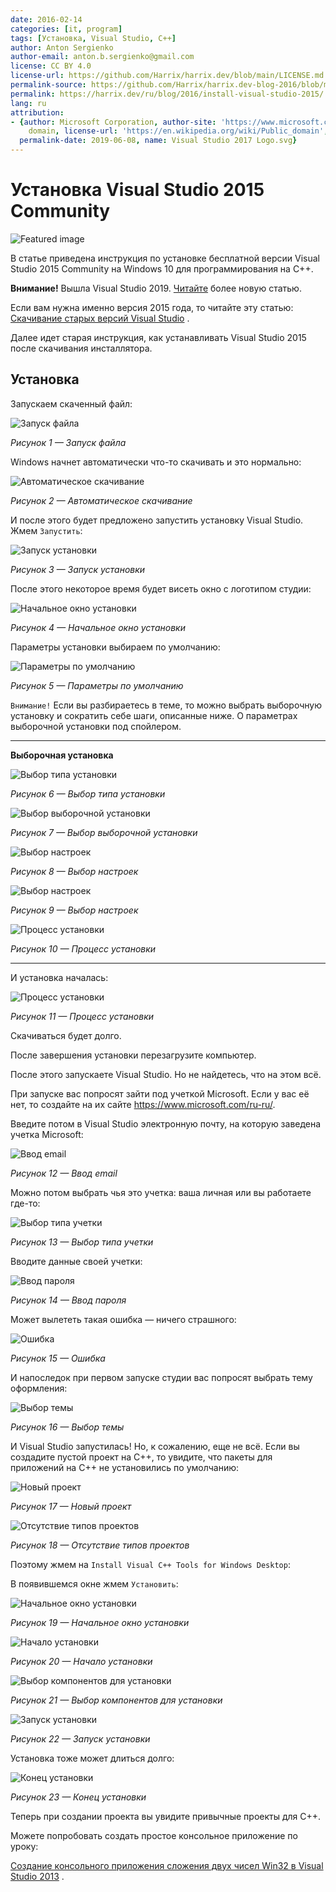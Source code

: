 ```yaml
---
date: 2016-02-14
categories: [it, program]
tags: [Установка, Visual Studio, C++]
author: Anton Sergienko
author-email: anton.b.sergienko@gmail.com
license: CC BY 4.0
license-url: https://github.com/Harrix/harrix.dev/blob/main/LICENSE.md
permalink-source: https://github.com/Harrix/harrix.dev-blog-2016/blob/main/install-visual-studio-2015/install-visual-studio-2015.md
permalink: https://harrix.dev/ru/blog/2016/install-visual-studio-2015/
lang: ru
attribution:
- {author: Microsoft Corporation, author-site: 'https://www.microsoft.com/', license: Public
    domain, license-url: 'https://en.wikipedia.org/wiki/Public_domain', permalink: 'https://commons.wikimedia.org/wiki/File:Visual_Studio_2017_Logo.svg',
  permalink-date: 2019-06-08, name: Visual Studio 2017 Logo.svg}
---
```


# Установка Visual Studio 2015 Community

![Featured image](featured-image.svg)

В статье приведена инструкция по установке бесплатной версии Visual Studio 2015 Community на Windows 10 для программирования на C++.

**Внимание!** Вышла Visual Studio 2019. [Читайте](https://github.com/Harrix/harrix.dev-blog-2021/blob/main/install-visual-studio-2019/install-visual-studio-2019.md) <!-- https://harrix.dev/ru/blog/2021/install-visual-studio-2019/ --> более новую статью.

Если вам нужна именно версия 2015 года, то читайте эту статью: [Скачивание старых версий Visual Studio](https://github.com/Harrix/harrix.dev-blog-2018/blob/main/download-old-versions-vs/download-old-versions-vs.md) <!-- https://harrix.dev/ru/blog/2018/download-old-versions-vs/ -->.

Далее идет старая инструкция, как устанавливать Visual Studio 2015 после скачивания инсталлятора.

## Установка

Запускаем скаченный файл:

![Запуск файла](img/install_01.png)

_Рисунок 1 — Запуск файла_

Windows начнет автоматически что-то скачивать и это нормально:

![Автоматическое скачивание](img/install_02.png)

_Рисунок 2 — Автоматическое скачивание_

И после этого будет предложено запустить установку Visual Studio. Жмем `Запустить`:

![Запуск установки](img/install_03.png)

_Рисунок 3 — Запуск установки_

После этого некоторое время будет висеть окно с логотипом студии:

![Начальное окно установки](img/install_04.png)

_Рисунок 4 — Начальное окно установки_

Параметры установки выбираем по умолчанию:

![Параметры по умолчанию](img/install_05.png)

_Рисунок 5 — Параметры по умолчанию_

`Внимание!` Если вы разбираетесь в теме, то можно выбрать выборочную установку и сократить себе шаги, описанные ниже. О параметрах выборочной установки под спойлером.

---

**Выборочная установка** <!-- !details -->

![Выбор типа установки](img/custom-install_01.png)

_Рисунок 6 — Выбор типа установки_

![Выбор выборочной установки](img/custom-install_02.png)

_Рисунок 7 — Выбор выборочной установки_

![Выбор настроек](img/custom-install_03.png)

_Рисунок 8 — Выбор настроек_

![Выбор настроек](img/custom-install_04.png)

_Рисунок 9 — Выбор настроек_

![Процесс установки](img/custom-install_05.png)

_Рисунок 10 — Процесс установки_

---

И установка началась:

![Процесс установки](img/install_06.png)

_Рисунок 11 — Процесс установки_

Скачиваться будет долго.

После завершения установки перезагрузите компьютер.

После этого запускаете Visual Studio. Но не найдетесь, что на этом всё.

При запуске вас попросят зайти под учеткой Microsoft. Если у вас её нет, то создайте на их сайте <https://www.microsoft.com/ru-ru/>.

Введите потом в Visual Studio электронную почту, на которую заведена учетка Microsoft:

![Ввод email](img/sign-in_01.png)

_Рисунок 12 — Ввод email_

Можно потом выбрать чья это учетка: ваша личная или вы работаете где-то:

![Выбор типа учетки](img/sign-in_02.png)

_Рисунок 13 — Выбор типа учетки_

Вводите данные своей учетки:

![Ввод пароля](img/sign-in_03.png)

_Рисунок 14 — Ввод пароля_

Может вылететь такая ошибка — ничего страшного:

![Ошибка](img/sign-in_04.png)

_Рисунок 15 — Ошибка_

И напоследок при первом запуске студии вас попросят выбрать тему оформления:

![Выбор темы](img/design-theme.png)

_Рисунок 16 — Выбор темы_

И Visual Studio запустилась! Но, к сожалению, еще не всё. Если вы создадите пустой проект на C++, то увидите, что пакеты для приложений на C++ не установились по умолчанию:

![Новый проект](img/new-project_01.png)

_Рисунок 17 — Новый проект_

![Отсутствие типов проектов](img/new-project_02.png)

_Рисунок 18 — Отсутствие типов проектов_

Поэтому жмем на `Install Visual C++ Tools for Windows Desktop`:

В появившемся окне жмем `Установить`:

![Начальное окно установки](img/install-cpp-tools_01.png)

_Рисунок 19 — Начальное окно установки_

![Начало установки](img/install-cpp-tools_02.png)

_Рисунок 20 — Начало установки_

![Выбор компонентов для установки](img/install-cpp-tools_03.png)

_Рисунок 21 — Выбор компонентов для установки_

![Запуск установки](img/install-cpp-tools_04.png)

_Рисунок 22 — Запуск установки_

Установка тоже может длиться долго:

![Конец установки](img/install-cpp-tools_05.png)

_Рисунок 23 — Конец установки_

Теперь при создании проекта вы увидите привычные проекты для C++.

Можете попробовать создать простое консольное приложение по уроку:

[Создание консольного приложения сложения двух чисел Win32 в Visual Studio 2013](https://github.com/Harrix/harrix.dev-blog-2015/blob/main/add-2-num-vs-2013-console/add-2-num-vs-2013-console.md) <!-- https://harrix.dev/ru/blog/2015/add-2-num-vs-2013-console/ -->.

